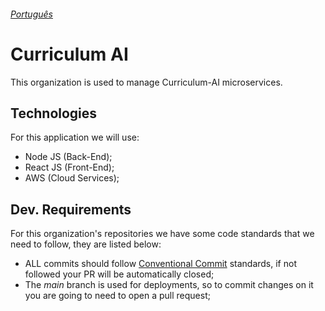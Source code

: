 ###### [Português](https://github.com/Curriculum-Vitae-AI/.github/blob/main/profile/README-pt.md)

# Curriculum AI

This organization is used to manage Curriculum-AI microservices.

## Technologies

For this application we will use:

- Node JS (Back-End);
- React JS (Front-End);
- AWS (Cloud Services);

## Dev. Requirements

For this organization's repositories we have some code standards that we need to follow, they are listed below:

- ALL commits should follow [Conventional Commit](https://www.conventionalcommits.org/en/v1.0.0/) standards, if not followed your PR will be automatically closed;
- The _main_ branch is used for deployments, so to commit changes on it you are going to need to open a pull request;
